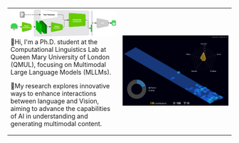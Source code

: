 <table style="border-collapse: collapse; border: none;">
<tr>
  <td width="50%">
  <img src="./assets/rp.svg" >
  👋Hi, I'm a Ph.D. student at the Computational Linguistics Lab at Queen Mary University of London (QMUL), focusing on Multimodal Large Language Models (MLLMs). 

  🎯My research explores innovative ways to enhance interactions between language and Vision, aiming to advance the capabilities of AI in understanding and generating multimodal content.
  </td>
  <td width="50%">
    <picture>
      <source media="(prefers-color-scheme: dark)" srcset="./profile-3d-contrib/profile-night-view.svg" />
      <source media="(prefers-color-scheme: light)" srcset="./profile-3d-contrib/profile-south-season-animate.svg" />
      <img src="./profile-3d-contrib/profile-night-view.svg" />
      <!-- <img src="./github-metrics/isocalendar.svg"> -->
    </picture>
  </td>
  
</tr>
</table>
